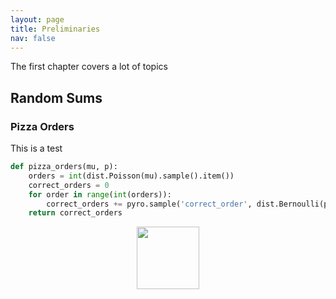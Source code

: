 ```yaml
---
layout: page
title: Preliminaries
nav: false
---
```

<link rel="stylesheet" href="/assets/css/main.css"/>

The first chapter covers a lot of topics

## Random Sums

### Pizza Orders

This is a test 

```python
def pizza_orders(mu, p):
    orders = int(dist.Poisson(mu).sample().item())
    correct_orders = 0
    for order in range(int(orders)):
        correct_orders += pyro.sample('correct_order', dist.Bernoulli(p))
    return correct_orders
```

<p align="center">
    <img src="/pyro-adventures/tex/6ac09cad3b60b5b2394b883654c56d45.svg" width="100"/>
</p>
